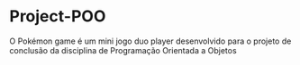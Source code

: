# Project-POO
 O Pokémon game é um mini jogo duo player desenvolvido para o projeto de conclusão da disciplina de Programação Orientada a Objetos
